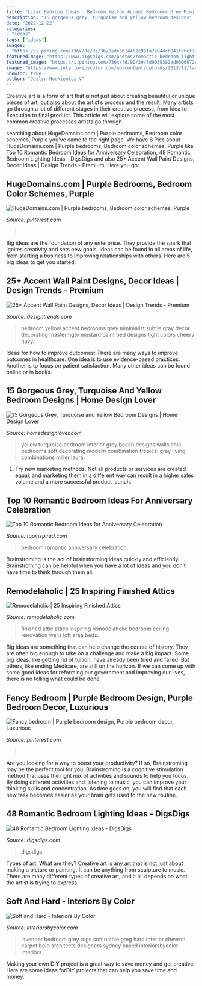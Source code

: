 ```yaml
---
title: "Lilac Bedroom Ideas : Bedroom Yellow Accent Bedrooms Grey Minimalist Subtle Gray Decor Decorating Master Hgtv Mustard Paint Bed Designs Light Colors Cheery Navy"
description: "15 gorgeous grey, turquoise and yellow bedroom designs"
date: "2022-12-22"
categories:
- "ideas"
tags: ["ideas"]
images:
- "https://i.pinimg.com/736x/0e/de/3b/0ede3b14462c991a7a94dcb841fdbef7.jpg"
featuredImage: "https://www.digsdigs.com/photos/romantic-bedroom-lighting-ideas-11.jpg"
featured_image: "https://i.pinimg.com/736x/fd/90/39/fd9039382ad0006072c4ba6e5e16c99d.jpg"
image: "https://www.interiorsbycolor.com/wp-content/uploads/2013/11/lavender-bedroom.jpg"
ShowToc: true
author: "Jazlyn Hodkiewicz V"
---
```



Creative art is a form of art that is not just about creating beautiful or unique pieces of art, but also about the artist’s process and the result. Many artists go through a lot of different stages in their creative process, from Idea to Execution to final product. This article will explore some of the most common creative processes artists go through.

	

		
searching about HugeDomains.com | Purple bedrooms, Bedroom color schemes, Purple you've came to the right page. We have 8 Pics about HugeDomains.com | Purple bedrooms, Bedroom color schemes, Purple like Top 10 Romantic Bedroom Ideas for Anniversary Celebration, 48 Romantic Bedroom Lighting Ideas - DigsDigs and also 25+ Accent Wall Paint Designs, Decor Ideas | Design Trends - Premium. Here you go:
		
    
## HugeDomains.com | Purple Bedrooms, Bedroom Color Schemes, Purple

<img loading=lazy src="https://i.pinimg.com/736x/0e/de/3b/0ede3b14462c991a7a94dcb841fdbef7.jpg" onerror="this.onerror=null;this.src='https://tse3.mm.bing.net/th?id=OIP.CnyOIQkbl0qyluFe6aGsNwHaFM&amp;pid=15.1';" alt="HugeDomains.com | Purple bedrooms, Bedroom color schemes, Purple">

_Source: pinterest.com_

>. 

	

Big ideas are the foundation of any enterprise. They provide the spark that ignites creativity and sets new goals. Ideas can be found in all areas of life, from starting a business to improving relationships with others. Here are 5 big ideas to get you started:

    
## 25+ Accent Wall Paint Designs, Decor Ideas | Design Trends - Premium

<img loading=lazy src="https://images.designtrends.com/wp-content/uploads/2016/03/09105310/Minimalist-Bedroom-With-Subtle-Accent-Wall.jpeg" onerror="this.onerror=null;this.src='https://tse2.mm.bing.net/th?id=OIP.4tKSIyjXJ_t45BUeIEOR7AHaJ4&amp;pid=15.1';" alt="25+ Accent Wall Paint Designs, Decor Ideas | Design Trends - Premium">

_Source: designtrends.com_

>bedroom yellow accent bedrooms grey minimalist subtle gray decor decorating master hgtv mustard paint bed designs light colors cheery navy. 

	

Ideas for how to improve outcomes:
There are many ways to improve outcomes in healthcare. One idea is to use evidence-based practices. Another is to focus on patient satisfaction. Many other ideas can be found online or in books.

    
## 15 Gorgeous Grey, Turquoise And Yellow Bedroom Designs | Home Design Lover

<img loading=lazy src="https://homedesignlover.com/wp-content/uploads/2014/03/1-Beachside-Remodel.jpg" onerror="this.onerror=null;this.src='https://tse1.mm.bing.net/th?id=OIP.un259vJ7gdKqXZnysB9nBgHaFk&amp;pid=15.1';" alt="15 Gorgeous Grey, Turquoise and Yellow Bedroom Designs | Home Design Lover">

_Source: homedesignlover.com_

>yellow turquoise bedroom interior grey beach designs walls chic bedrooms soft decorating modern combination tropical gray living combinations miller laura. 

	

1. Try new marketing methods. Not all products or services are created equal, and marketing them in a different way can result in a higher sales volume and a more successful product launch.

    
## Top 10 Romantic Bedroom Ideas For Anniversary Celebration

<img loading=lazy src="https://www.topinspired.com/wp-content/uploads/2013/11/8b66901bdc7c0eb60c3f55ff1ecab1a0.jpg" onerror="this.onerror=null;this.src='https://tse3.mm.bing.net/th?id=OIP.-8eA5RMYFbUsyaBtfylF2gHaJ3&amp;pid=15.1';" alt="Top 10 Romantic Bedroom Ideas for Anniversary Celebration">

_Source: topinspired.com_

>bedroom romantic anniversary celebration. 

	

Brainstroming is the act of brainstorming ideas quickly and efficiently. Brainstroming can be helpful when you have a lot of ideas and you don’t have time to think through them all.

    
## Remodelaholic | 25 Inspiring Finished Attics

<img loading=lazy src="http://www.remodelaholic.com/wp-content/uploads/2014/01/attic-family-room-1-1-533x800.jpg" onerror="this.onerror=null;this.src='https://tse3.mm.bing.net/th?id=OIP.dpf-LUwXRmSu2QjKfeBvxwHaLH&amp;pid=15.1';" alt="Remodelaholic | 25 Inspiring Finished Attics">

_Source: remodelaholic.com_

>finished attic attics inspiring remodelaholic bedroom ceiling renovation walls loft area beds. 

	

Big ideas are something that can help change the course of history. They are often big enough to take on a challenge and make a big impact. Some big ideas, like getting rid of tuition, have already been tried and failed. But others, like ending Medicare, are still on the horizon. If we can come up with some good ideas for reforming our government and improving our lives, there is no telling what could be done.

    
## Fancy Bedroom | Purple Bedroom Design, Purple Bedroom Decor, Luxurious

<img loading=lazy src="https://i.pinimg.com/736x/fd/90/39/fd9039382ad0006072c4ba6e5e16c99d.jpg" onerror="this.onerror=null;this.src='https://tse4.mm.bing.net/th?id=OIP.E_O8kCG9QY2gizUkxxTExwHaK4&amp;pid=15.1';" alt="Fancy bedroom | Purple bedroom design, Purple bedroom decor, Luxurious">

_Source: pinterest.com_

>. 

	

Are you looking for a way to boost your productivity? If so, Brainstroming may be the perfect tool for you. Brainstroming is a cognitive stimulation method that uses the right mix of activities and sounds to help you focus. By doing different activities and listening to music, you can improve your thinking skills and concentration. As time goes on, you will find that each new task becomes easier as your brain gets used to the new routine.

    
## 48 Romantic Bedroom Lighting Ideas - DigsDigs

<img loading=lazy src="https://www.digsdigs.com/photos/romantic-bedroom-lighting-ideas-11.jpg" onerror="this.onerror=null;this.src='https://tse1.mm.bing.net/th?id=OIP.-miQ_cLeIEl4KgsC52NsIAHaHB&amp;pid=15.1';" alt="48 Romantic Bedroom Lighting Ideas - DigsDigs">

_Source: digsdigs.com_

>digsdigs. 

	

Types of art: What are they?
Creative art is any art that is not just about making a picture or painting. It can be anything from sculpture to music. There are many different types of creative art, and it all depends on what the artist is trying to express.

    
## Soft And Hard - Interiors By Color

<img loading=lazy src="https://www.interiorsbycolor.com/wp-content/uploads/2013/11/lavender-bedroom.jpg" onerror="this.onerror=null;this.src='https://tse4.mm.bing.net/th?id=OIP.HUw0jR19gVk00MbCKDmQrwHaFi&amp;pid=15.1';" alt="Soft and Hard - Interiors By Color">

_Source: interiorsbycolor.com_

>lavender bedroom grey rugs soft natale greg hard interior chevron carpet bold architects designers sydney based interiorsbycolor interiors. 

	

Making your own DIY project is a great way to save money and get creative. Here are some ideas forDIY projects that can help you save time and money.


